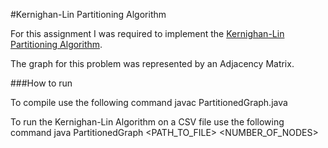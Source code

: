 #Kernighan-Lin Partitioning Algorithm

For this assignment I was required to implement the [Kernighan-Lin Partitioning
Algorithm](https://en.wikipedia.org/wiki/Kernighan%E2%80%93Lin_algorithm).

The graph for this problem was represented by an Adjacency Matrix.

###How to run

To compile use the following command
    javac PartitionedGraph.java

To run the Kernighan-Lin Algorithm on a CSV file use the following command
    java PartitionedGraph <PATH_TO_FILE> <NUMBER_OF_NODES> <DELIMITER>
